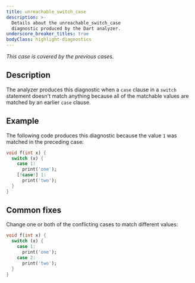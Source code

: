 ```yaml
---
title: unreachable_switch_case
description: >-
  Details about the unreachable_switch_case
  diagnostic produced by the Dart analyzer.
underscore_breaker_titles: true
bodyClass: highlight-diagnostics
---
```


_This case is covered by the previous cases._

## Description

The analyzer produces this diagnostic when a `case` clause in a `switch`
statement doesn't match anything because all of the matchable values are
matched by an earlier `case` clause.

## Example

The following code produces this diagnostic because the value `1` was
matched in the preceding case:

```dart
void f(int x) {
  switch (x) {
    case 1:
      print('one');
    [!case!] 1:
      print('two');
  }
}
```

## Common fixes

Change one or both of the conflicting cases to match different values:

```dart
void f(int x) {
  switch (x) {
    case 1:
      print('one');
    case 2:
      print('two');
  }
}
```
